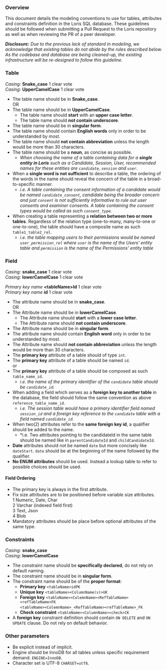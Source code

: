 ### Overview

This document details the modeling conventions to use for tables, attributes and constraints definition in the Loris SQL database. These guidelines should be followed when submitting a Pull Request to the Loris repository as well as when reviewing the PR of a peer developer.

***Disclosure:** Due to the previous lack of standard in modeling, we acknowledge that existing tables do not abide by the rules described below. As the codebase and database are being cleaned-up, the existing infrastructure will be re-designed to follow this guideline.*

### Table

*Casing:* **Snake_case** 1 clear vote  
*Casing:* **UpperCamelCase** 1 clear vote

- The table name should be in **Snake_case**.  
OR  
- The table name should be in **UpperCamelCase**.
  - The table name should **start** with an **upper case letter**.
  - The table name should **not contain underscore**.
- The table name should be in **singular form**.
- The table name should contain **English words** only in order to be understanded by most.
- The table name should **not contain abbreviation** unless the length would be more than 30 characters.
- The table name should be a **noun**, as concise as possible.
  - *When choosing the name of a table containing data for a **single entity in Loris** such as a Candidate, Session, User, recommended names for these entities are `candidate`, `session` and `user`.*
- When a **single word is not sufficient** to describe a table, the ordering of the words in the name should reveal the concern of the table in a broad-to-specific manner. 
  - *i.e. A table containing the consent information of a candidate would be named `candidate_consent`, candidate being the broader concern and just `consent` is not sufficiently informative to rule out user consents and examiner consents. A table containing the consent types would be called as such `consent_type`.*
- When creating a table representing a **relation between two or more tables**. Regardless of the relation type (one-to-many, many-to-one or one-to-one), the table should have a composite name as such `table1_table2_rel`.
  - *i.e. the table mapping users to their permissions would be named `user_permission_rel` where `user` is the name of the Users' entity table and `permission` is the name of the Permissions' entity table*

### Field

*Casing:* **snake_case** 1 clear vote  
*Casing:* **lowerCamelCase** 1 clear vote  

*Primary key name* **\<tableName\>Id** 1 clear vote  
*Primary key name* **id** 1 clear vote
 
- The attribute name should be in **snake_case**.  
OR  
- The Attribute name should be in **lowerCamelCase**.
  - The Attribute name should **start** with a **lower case letter**.
  - The Attribute name should **not contain underscore**.
- The Attribute name should be in **singular form**.
- The attribute name should contain **English word** only in order to be understanded by most.
- The Attribute name should **not contain abbreviation** unless the length would be more than 30 characters.
- The **primary key** attribute of a table should of type `int`.
- The **primary key** attribute of a table should be named `id`.  
or  
- The **primary key** attribute of a table should be composed as such `table_name_id`.
  - *i.e. the name of the primary identifier of the `candidate` table should be `candidate_id`.*
- When adding a field which serves as a **foreign key to another table** in the database, the field should follow the same convention as above `reference_table_name_id`. 
  - *i.e. The session table would have a primary identifier field named `session_id` and a foreign key reference to the `candidate` table with a field named `candidate_id`.*
- When two(2) attributes refer to the **same foreign key id**, a qualifier should be added to the name.
  - *i.e. Two attributes pointing to the candidateId in the same table should be named like in `parentCandidateId` and `childCandidateId`.
- **Date** attributes should not be named `date` but more concisely like `dateStart`. `date` should be at the beginning of the name followed by the qualifier.
- **No ENUM attributes** should be used. Instead a lookup table to refer to possible choices should be used.

#### Field Ordering

- The primary key is always in the first attribute.
- Fix size attributes are to be positioned before variable size attributes.  
  1 Numeric, Date, Char  
  2 Varchar (indexed field first)  
  3 Text, Json  
  4 Blob  
- Mandatory attributes should be place before optional attributes of the same type.


### Constraints

*Casing:* **snake_case**  
*Casing:* **lowerCamelCase**

- The constraint name should be **specifically declared**, do not rely on default naming.
- The constraint name should be in **singular form**.
- The constraint name should be of the **proper format**:
  - **Primary key** `<tableName>idPK`
  - **Unique key** `<tableName><ColumnName(s)>UK`
  - **Foreign key** `<tableName><ColemnName><RefTableName><refTableName>FK`  
                   `<tableName><ColemnName>_<RefTableName><refTableName>_FK`
  - **Check constraint** `<tableName><ColumnName><check>CK`
- A **foreign key** constraint definition should contain `ON DELETE` and `ON UPDATE` clause. Do not rely on default behavior.

### Other parameters
- Be explicit instead of implicit. 
- Engine should be InnoDB for all tables unless specific requirement demand. `ENGINE=InnoDB`.
- Character set is UTF-8 `CHARSET=utf8`.


